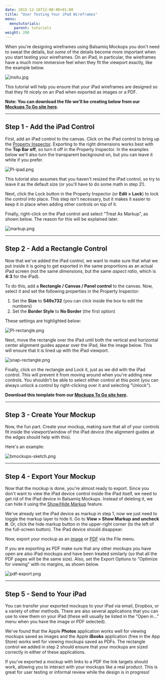 ```yaml
---
date: 2015-12-16T12:00:00+01:00
title: "User Testing Your iPad Wireframes"
menu:
  menututorials:
    parent: tutorials
weight: 200
---
```


When you're designing wireframes using Balsamiq Mockups you don't need to sweat the details, but _some_ of the details become more important when you start testing your wireframes. On an iPad, in particular, the wireframes have a much more immersive feel when they fit the viewport exactly, like the example below.

![insitu.jpg](https://media.balsamiq.com/img/support/tutorials/ipad/insitu.jpg)

This tutorial will help you ensure that your iPad wireframes are designed so that they fit nicely on an iPad when exported as images or a PDF.

**Note: You can download the file we'll be creating below from our [Mockups To Go site here](https://mockupstogo.mybalsamiq.com/projects/ios/iPad%20User%20Testing%20Template).**

* * *

## Step 1 - Add the iPad Control 

First, add an iPad control to the canvas. Click on the iPad control to bring up the [Property Inspector](https://docs.balsamiq.com/desktop/inspector/). Exporting to the right dimensions works best with the **Top Bar off**, so turn it off in the Property Inspector. In the examples below we'll also turn the transparent background on, but you can leave it white if you prefer.

![PI-ipad.png](https://media.balsamiq.com/img/support/tutorials/ipad/PI-ipad.png)

This tutorial also assumes that you haven't resized the iPad control, so try to leave it as the default size (or you'll have to do some math in step 2!).

Next, click the Lock button in the Property Inspector (or **Edit > Lock**) to lock the control into place. This step isn't necessary, but it makes it easier to keep it in place when adding other controls on top of it.

Finally, right-click on the iPad control and select "Treat As Markup", as shown below. The reason for this will be explained later.

![markup.png](https://media.balsamiq.com/img/support/tutorials/ipad/markup.png)

* * *

## Step 2 - Add a Rectangle Control 

Now that we've added the iPad control, we want to make sure that what we put inside it is going to get exported in the same proportions as an actual iPad screen (not the same _dimensions_, but the same _aspect ratio_, which is **4:3** for the iPad).

To do this, add a **Rectangle / Canvas / Panel control** to the canvas. Now, select it and set the following properties in the Property Inspector:

1.  Set the **Size** to **549x732** (you can click inside the box to edit the numbers)
2.  Set the **Border Style** to **No Border** (the first option)

These settings are highlighted below:

![PI-rectangle.png](https://media.balsamiq.com/img/support/tutorials/ipad/PI-rectangle.png)

Next, move the rectangle over the iPad until both the vertical and horizontal center alignment guides appear over the iPad, like the image below. This will ensure that it is lined up with the iPad viewport.

![snap-rectangle.png](https://media.balsamiq.com/img/support/tutorials/ipad/snap-rectangle.png)

Finally, click on the rectangle and Lock it, just as we did with the iPad control. This will prevent it from moving around when you're adding new controls. You shouldn't be able to select either control at this point (you can always unlock a control by right-clicking over it and selecting "Unlock").

**Download this template from our [Mockups To Go site here](https://mockupstogo.mybalsamiq.com/projects/ios/iPad%20User%20Testing%20Template).**

* * *

## Step 3 - Create Your Mockup 

Now, the fun part. Create your mockup, making sure that all of your controls fit inside the viewport/window of the iPad device (the alignment guides at the edges should help with this).

Here's an example:

![bmockups-sketch.png](https://media.balsamiq.com/img/support/tutorials/ipad/bmockups-sketch.png)

* * *

## Step 4 - Export Your Mockup 

Now that the mockup is done, you're almost ready to export. Since you don't want to view the iPad device control inside the iPad itself, we need to get rid of the iPad device in Balsamiq Mockups. Instead of deleting it, we can hide it using the [Show/Hide Markup](https://docs.balsamiq.com/desktop/markup/) feature.

We've already set the iPad device as markup in step 1, now we just need to toggle the markup layer to hide it. Go to **View > Show Markup and uncheck it**. Or, click the hide markup button in the upper-right corner (to the left of the full-screen button). The iPad device should disappear.

Now, export your mockup as an [image](https://docs.balsamiq.com/desktop/exporting/#exporting-to-an-image) or [PDF](https://docs.balsamiq.com/desktop/exporting/#exporting-to-pdf) via the File menu.

If you are exporting as PDF make sure that any other mockups you have open are also iPad mockups and have been treated similarly (so that all the PDF pages will be the same size). Also, set the Export Options to "Optimize for viewing" with no margins, as shown below.

![pdf-export.png](https://media.balsamiq.com/img/support/tutorials/ipad/pdf-export.png)

* * *

## Step 5 - Send to Your iPad 

You can transfer your exported mockups to your iPad via email, Dropbox, or a variety of other methods. There are also several applications that you can use to view them on your iPad (these will usually be listed in the "Open in..." menu when you have the image or PDF selected).

We've found that the Apple **Photos** application works well for viewing mockups saved as images and the Apple **iBooks** application (free in the App Store) works well for viewing mockups saved as PDFs. The rectangle control we added in step 2 should ensure that your mockups are sized correctly in either of these applications.

If you've exported a mockup with links to a PDF the link targets should work, allowing you to interact with your mockups like a real product. This is great for user testing or informal review while the design is in progress!